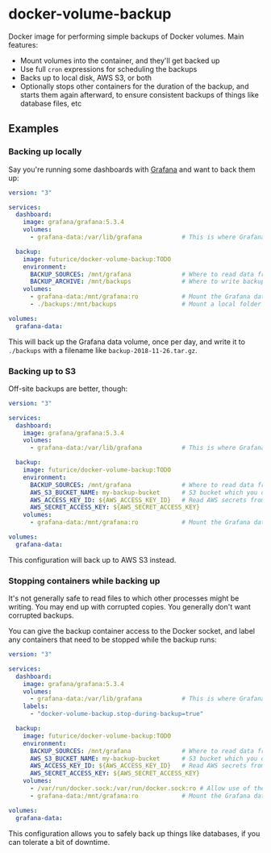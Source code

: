 # docker-volume-backup

Docker image for performing simple backups of Docker volumes. Main features:

- Mount volumes into the container, and they'll get backed up
- Use full `cron` expressions for scheduling the backups
- Backs up to local disk, AWS S3, or both
- Optionally stops other containers for the duration of the backup, and starts them again afterward, to ensure consistent backups of things like database files, etc

## Examples

### Backing up locally

Say you're running some dashboards with [Grafana](https://grafana.com/) and want to back them up:

```yml
version: "3"

services:
  dashboard:
    image: grafana/grafana:5.3.4
    volumes:
      - grafana-data:/var/lib/grafana           # This is where Grafana keeps its data

  backup:
    image: futurice/docker-volume-backup:TODO
    environment:
      BACKUP_SOURCES: /mnt/grafana              # Where to read data from
      BACKUP_ARCHIVE: /mnt/backups              # Where to write backups to
    volumes:
      - grafana-data:/mnt/grafana:ro            # Mount the Grafana data volume (read-only)
      - ./backups:/mnt/backups                  # Mount a local folder as the backup archive

volumes:
  grafana-data:
```

This will back up the Grafana data volume, once per day, and write it to `./backups` with a filename like `backup-2018-11-26.tar.gz`.

### Backing up to S3

Off-site backups are better, though:

```yml
version: "3"

services:
  dashboard:
    image: grafana/grafana:5.3.4
    volumes:
      - grafana-data:/var/lib/grafana           # This is where Grafana keeps its data

  backup:
    image: futurice/docker-volume-backup:TODO
    environment:
      BACKUP_SOURCES: /mnt/grafana              # Where to read data from
      AWS_S3_BUCKET_NAME: my-backup-bucket      # S3 bucket which you own, and already exists
      AWS_ACCESS_KEY_ID: ${AWS_ACCESS_KEY_ID}   # Read AWS secrets from environment (or a .env file)
      AWS_SECRET_ACCESS_KEY: ${AWS_SECRET_ACCESS_KEY}
    volumes:
      - grafana-data:/mnt/grafana:ro            # Mount the Grafana data volume (read-only)

volumes:
  grafana-data:
```

This configuration will back up to AWS S3 instead.

### Stopping containers while backing up

It's not generally safe to read files to which other processes might be writing. You may end up with corrupted copies. You generally don't want corrupted backups.

You can give the backup container access to the Docker socket, and label any containers that need to be stopped while the backup runs:

```yml
version: "3"

services:
  dashboard:
    image: grafana/grafana:5.3.4
    volumes:
      - grafana-data:/var/lib/grafana           # This is where Grafana keeps its data
    labels:
      - "docker-volume-backup.stop-during-backup=true"

  backup:
    image: futurice/docker-volume-backup:TODO
    environment:
      BACKUP_SOURCES: /mnt/grafana              # Where to read data from
      AWS_S3_BUCKET_NAME: my-backup-bucket      # S3 bucket which you own, and already exists
      AWS_ACCESS_KEY_ID: ${AWS_ACCESS_KEY_ID}   # Read AWS secrets from environment (or a .env file)
      AWS_SECRET_ACCESS_KEY: ${AWS_SECRET_ACCESS_KEY}
    volumes:
      - /var/run/docker.sock:/var/run/docker.sock:ro # Allow use of the "stop-during-backup" label
      - grafana-data:/mnt/grafana:ro            # Mount the Grafana data volume (read-only)

volumes:
  grafana-data:
```

This configuration allows you to safely back up things like databases, if you can tolerate a bit of downtime.
